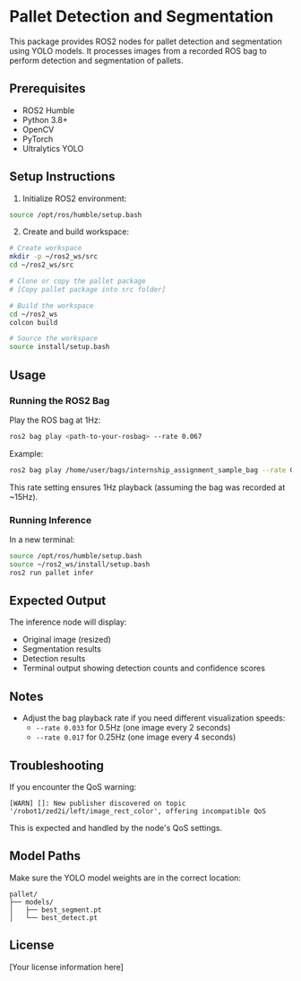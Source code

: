 # Pallet Detection and Segmentation

This package provides ROS2 nodes for pallet detection and segmentation using YOLO models. It processes images from a recorded ROS bag to perform detection and segmentation of pallets.

## Prerequisites

- ROS2 Humble
- Python 3.8+
- OpenCV
- PyTorch
- Ultralytics YOLO

## Setup Instructions

1. Initialize ROS2 environment:
```bash
source /opt/ros/humble/setup.bash
```

2. Create and build workspace:
```bash
# Create workspace
mkdir -p ~/ros2_ws/src
cd ~/ros2_ws/src

# Clone or copy the pallet package
# [Copy pallet package into src folder]

# Build the workspace
cd ~/ros2_ws
colcon build

# Source the workspace
source install/setup.bash
```

## Usage

### Running the ROS2 Bag

Play the ROS bag at 1Hz:
```bash
ros2 bag play <path-to-your-rosbag> --rate 0.067
```
Example:
```bash
ros2 bag play /home/user/bags/internship_assignment_sample_bag --rate 0.067
```
This rate setting ensures 1Hz playback (assuming the bag was recorded at ~15Hz).

### Running Inference

In a new terminal:
```bash
source /opt/ros/humble/setup.bash
source ~/ros2_ws/install/setup.bash
ros2 run pallet infer
```

## Expected Output

The inference node will display:
- Original image (resized)
- Segmentation results
- Detection results
- Terminal output showing detection counts and confidence scores

## Notes

- Adjust the bag playback rate if you need different visualization speeds:
  - `--rate 0.033` for 0.5Hz (one image every 2 seconds)
  - `--rate 0.017` for 0.25Hz (one image every 4 seconds)

## Troubleshooting

If you encounter the QoS warning:
```
[WARN] []: New publisher discovered on topic '/robot1/zed2i/left/image_rect_color', offering incompatible QoS
```
This is expected and handled by the node's QoS settings.

## Model Paths

Make sure the YOLO model weights are in the correct location:
```
pallet/
├── models/
│   ├── best_segment.pt
│   └── best_detect.pt
```

## License

[Your license information here]
